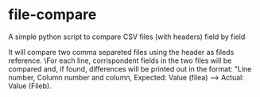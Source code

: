 # file-compare
A simple python script to compare CSV files (with headers) field by field

It will compare two comma separeted files using the header as fileds reference. \For each line, corrispondent fields in the two files will 
be compared and, if found, differences will be printed out in the format:
"Line number, Column number and column, Expected: Value (filea) --> Actual: Value (Fileb).


